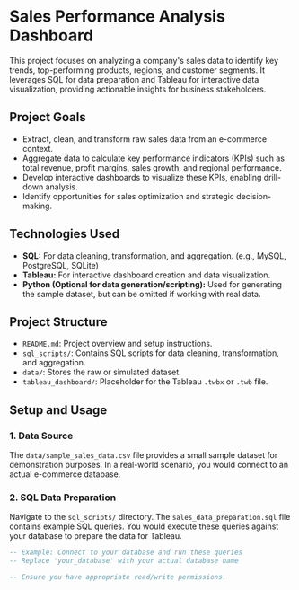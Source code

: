 # Sales Performance Analysis Dashboard

This project focuses on analyzing a company's sales data to identify key trends, top-performing products, regions, and customer segments. It leverages SQL for data preparation and Tableau for interactive data visualization, providing actionable insights for business stakeholders.

## Project Goals

* Extract, clean, and transform raw sales data from an e-commerce context.
* Aggregate data to calculate key performance indicators (KPIs) such as total revenue, profit margins, sales growth, and regional performance.
* Develop interactive dashboards to visualize these KPIs, enabling drill-down analysis.
* Identify opportunities for sales optimization and strategic decision-making.

## Technologies Used

* **SQL:** For data cleaning, transformation, and aggregation. (e.g., MySQL, PostgreSQL, SQLite)
* **Tableau:** For interactive dashboard creation and data visualization.
* **Python (Optional for data generation/scripting):** Used for generating the sample dataset, but can be omitted if working with real data.

## Project Structure

* `README.md`: Project overview and setup instructions.
* `sql_scripts/`: Contains SQL scripts for data cleaning, transformation, and aggregation.
* `data/`: Stores the raw or simulated dataset.
* `tableau_dashboard/`: Placeholder for the Tableau `.twbx` or `.twb` file.

## Setup and Usage

### 1. Data Source

The `data/sample_sales_data.csv` file provides a small sample dataset for demonstration purposes. In a real-world scenario, you would connect to an actual e-commerce database.

### 2. SQL Data Preparation

Navigate to the `sql_scripts/` directory. The `sales_data_preparation.sql` file contains example SQL queries. You would execute these queries against your database to prepare the data for Tableau.

```sql
-- Example: Connect to your database and run these queries
-- Replace 'your_database' with your actual database name

-- Ensure you have appropriate read/write permissions.
